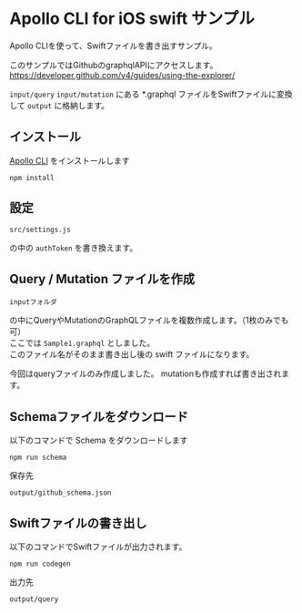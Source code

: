 # Apollo CLI for iOS swift サンプル

Apollo CLIを使って、Swiftファイルを書き出すサンプル。

このサンプルではGithubのgraphqlAPIにアクセスします。<br>
https://developer.github.com/v4/guides/using-the-explorer/

`input/query` `input/mutation` にある *.graphql ファイルをSwiftファイルに変換して `output` に格納します。

## インストール

[Apollo CLI](https://github.com/apollographql/apollo-tooling) をインストールします


```
npm install
```

## 設定

```
src/settings.js
```
の中の `authToken` を書き換えます。

## Query / Mutation ファイルを作成

```
inputフォルダ
```

の中にQueryやMutationのGraphQLファイルを複数作成します。（1枚のみでも可）<br>
ここでは  `Sample1.graphql` としました。<br>
このファイル名がそのまま書き出し後の swift ファイルになります。

今回はqueryファイルのみ作成しました。 mutationも作成すれば書き出されます。 

## Schemaファイルをダウンロード

以下のコマンドで Schema をダウンロードします
```
npm run schema
```

保存先
```
output/github_schema.json
```

## Swiftファイルの書き出し

以下のコマンドでSwiftファイルが出力されます。
```
npm run codegen
```

出力先
```
output/query
```